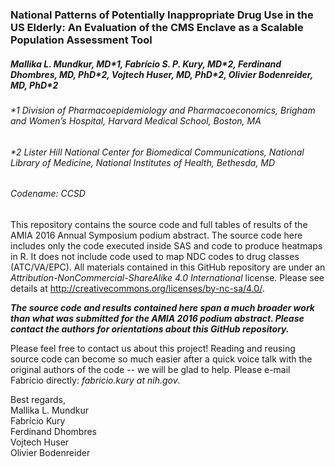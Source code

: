 ### National Patterns of Potentially Inappropriate Drug Use in the US Elderly: An Evaluation of the CMS Enclave as a Scalable Population Assessment Tool
##### Mallika L. Mundkur, MD\*1, Fabrício S. P. Kury, MD\*2, Ferdinand Dhombres, MD, PhD\*2, Vojtech Huser, MD, PhD\*2, Olivier Bodenreider, MD, PhD\*2
###### \*1 Division of Pharmacoepidemiology and Pharmacoeconomics, Brigham and Women’s Hospital, Harvard Medical School, Boston, MA
###### \*2 Lister Hill National Center for Biomedical Communications, National Library of Medicine, National Institutes of Health, Bethesda, MD
###### _Codename: CCSD_
  
This repository contains the source code and full tables of results of the AMIA 2016 Annual Symposium podium abstract. The source code here includes only the code executed inside SAS and code to produce heatmaps in R. It does not include code used to map NDC codes to drug classes (ATC/VA/EPC). All materials contained in this GitHub repository are under an _Attribution-NonCommercial-ShareAlike 4.0 International_ license. Please see details at http://creativecommons.org/licenses/by-nc-sa/4.0/.  
  
**_The source code and results contained here span a much broader work than what was submitted for the AMIA 2016 podium abstract. Please contact the authors for orientations about this GitHub repository._**  

Please feel free to contact us about this project! 
Reading and reusing source code can become so much easier after a quick voice talk with the original authors of the code -- we will be glad to help. Please e-mail Fabrício directly: *fabricio.kury at nih.gov*.  
  
Best regards,  
Mallika L. Mundkur  
Fabrício Kury  
Ferdinand Dhombres  
Vojtech Huser  
Olivier Bodenreider
